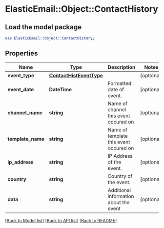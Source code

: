 # ElasticEmail::Object::ContactHistory

## Load the model package
```perl
use ElasticEmail::Object::ContactHistory;
```

## Properties
Name | Type | Description | Notes
------------ | ------------- | ------------- | -------------
**event_type** | [**ContactHistEventType**](ContactHistEventType.md) |  | [optional] 
**event_date** | **DateTime** | Formatted date of event. | [optional] 
**channel_name** | **string** | Name of channel this event occured on | [optional] 
**template_name** | **string** | Name of template this event occured on | [optional] 
**ip_address** | **string** | IP Address of the event. | [optional] 
**country** | **string** | Country of the event. | [optional] 
**data** | **string** | Additional information about the event | [optional] 

[[Back to Model list]](../README.md#documentation-for-models) [[Back to API list]](../README.md#documentation-for-api-endpoints) [[Back to README]](../README.md)


